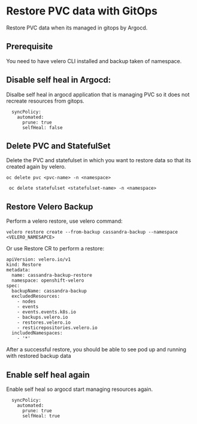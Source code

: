 # Restore PVC data with GitOps

Restore PVC data when its managed in gitops by Argocd.

## Prerequisite

You need to have velero CLI installed and backup taken of namespace.

## Disable self heal in Argocd:

Disalbe self heal in argocd application that is managing PVC so it does not recreate resources from gitops.

```
  syncPolicy:
    automated:
      prune: true
      selfHeal: false

```

## Delete PVC and StatefulSet

Delete the PVC and statefulset in which you want to restore data so that its created again by velero.

``` 
oc delete pvc <pvc-name> -n <namespace> 
```

```
 oc delete statefulset <statefulset-name> -n <namespace> 
```

## Restore Velero Backup

Perform a velero restore, use velero command:
~~~
velero restore create --from-backup cassandra-backup --namespace <VELERO_NAMESAPCE>
~~~
Or use Restore CR to perform a restore:
~~~
apiVersion: velero.io/v1
kind: Restore
metadata:
  name: cassandra-backup-restore
  namespace: openshift-velero
spec:
  backupName: cassandra-backup
  excludedResources:
    - nodes
    - events
    - events.events.k8s.io
    - backups.velero.io
    - restores.velero.io
    - resticrepositories.velero.io
  includedNamespaces:
    - '*'
~~~

After a successful restore, you should be able to see pod up and running with restored backup data

## Enable self heal again

Enable self heal so argocd start managing resources again. 

```
  syncPolicy:
    automated:
      prune: true
      selfHeal: true

```